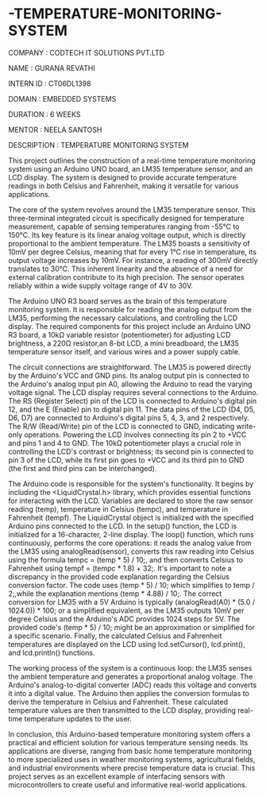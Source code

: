 # -TEMPERATURE-MONITORING-SYSTEM

COMPANY : CODTECH IT SOLUTIONS PVT.LTD

NAME : GURANA REVATHI

INTERN ID : CT06DL1398

DOMAIN : EMBEDDED SYSTEMS

DURATION : 6 WEEKS

MENTOR : NEELA SANTOSH

DESCRIPTION :  TEMPERATURE MONITORING SYSTEM

This project outlines the construction of a real-time temperature monitoring system using an Arduino UNO board, an LM35 temperature sensor, and an LCD display.
The system is designed to provide accurate temperature readings in both Celsius and Fahrenheit, making it versatile for various applications.

The core of the system revolves around the LM35 temperature sensor. This three-terminal integrated circuit is specifically designed for temperature measurement,
capable of sensing temperatures ranging from -55°C to 150°C. Its key feature is its linear analog voltage output, which is directly proportional to the ambient temperature.
The LM35 boasts a sensitivity of 10mV per degree Celsius, meaning that for every 1°C rise in temperature, its output voltage increases by 10mV.
For instance, a reading of 300mV directly translates to 30°C. This inherent linearity and the absence of a need for external calibration contribute to its high precision.
The sensor operates reliably within a wide supply voltage range of 4V to 30V.

The Arduino UNO R3 board serves as the brain of this temperature monitoring system.
It is responsible for reading the analog output from the LM35, performing the necessary calculations, and controlling the LCD display.
The required components for this project include an Arduino UNO R3 board, a 10kΩ variable resistor (potentiometer) for adjusting LCD brightness,
a 220Ω resistor,an 8-bit LCD, a mini breadboard, the LM35 temperature sensor itself, and various wires and a power supply cable.

The circuit connections are straightforward. The LM35 is powered directly by the Arduino's VCC and GND pins. 
Its analog output pin is connected to the Arduino's analog input pin A0, allowing the Arduino to read the varying voltage signal.
The LCD display requires several connections to the Arduino. 
The RS (Register Select) pin of the LCD is connected to Arduino's digital pin 12, and the E (Enable) pin to digital pin 11. 
The data pins of the LCD (D4, D5, D6, D7) are connected to Arduino's digital pins 5, 4, 3, and 2 respectively.
The R/W (Read/Write) pin of the LCD is connected to GND, indicating write-only operations.
Powering the LCD involves connecting its pin 2 to +VCC and pins 1 and 4 to GND.
The 10kΩ potentiometer plays a crucial role in controlling the LCD's contrast or brightness; its second pin is connected to pin 3 of the LCD,
while its first pin goes to +VCC and its third pin to GND (the first and third pins can be interchanged).

The Arduino code is responsible for the system's functionality.
It begins by including the <LiquidCrystal.h> library, which provides essential functions for interacting with the LCD. 
Variables are declared to store the raw sensor reading (temp), temperature in Celsius (tempc), and temperature in Fahrenheit (tempf). 
The LiquidCrystal object is initialized with the specified Arduino pins connected to the LCD.
In the setup() function, the LCD is initialized for a 16-character, 2-line display. 
The loop() function, which runs continuously, performs the core operations: it reads the analog value from the LM35 using analogRead(sensor), 
converts this raw reading into Celsius using the formula tempc = (temp * 5) / 10;, and then converts Celsius to Fahrenheit using tempf = (tempc * 1.8) + 32;. 
It's important to note a discrepancy in the provided code explanation regarding the Celsius conversion factor.
The code uses (temp * 5) / 10; which simplifies to temp / 2;,while the explanation mentions (temp * 4.88) / 10;. 
The correct conversion for LM35 with a 5V Arduino is typically (analogRead(A0) * (5.0 / 1024.0)) * 100; or a simplified equivalent, 
as the LM35 outputs 10mV per degree Celsius and the Arduino's ADC provides 1024 steps for 5V. The provided code's (temp * 5) / 10; might be an approximation or 
simplified for a specific scenario. Finally, the calculated Celsius and Fahrenheit temperatures are displayed on the LCD using lcd.setCursor(), lcd.print(), and
lcd.println() functions.

The working process of the system is a continuous loop: the LM35 senses the ambient temperature and generates a proportional analog voltage.
The Arduino's analog-to-digital converter (ADC) reads this voltage and converts it into a digital value.
The Arduino then applies the conversion formulas to derive the temperature in Celsius and Fahrenheit. 
These calculated temperature values are then transmitted to the LCD display, providing real-time temperature updates to the user.

In conclusion, this Arduino-based temperature monitoring system offers a practical and efficient solution for various temperature sensing needs.
Its applications are diverse, ranging from basic home temperature monitoring to more specialized uses in weather monitoring systems, agricultural fields,
and industrial environments where precise temperature data is crucial. This project serves as an excellent example of interfacing sensors with microcontrollers 
to create useful and informative real-world applications.
